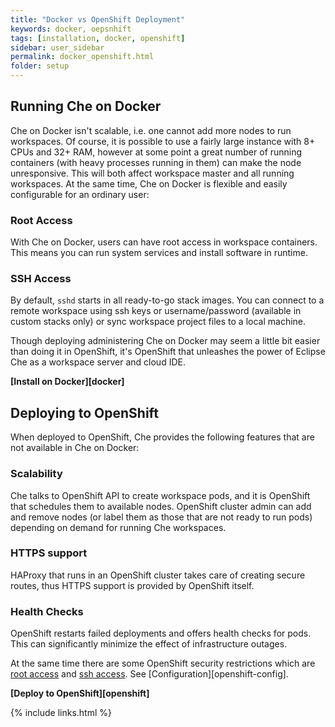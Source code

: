 ```yaml
---
title: "Docker vs OpenShift Deployment"
keywords: docker, oepsnhift
tags: [installation, docker, openshift]
sidebar: user_sidebar
permalink: docker_openshift.html
folder: setup
---
```


## Running Che on Docker

Che on Docker isn't scalable, i.e. one cannot add more nodes to run workspaces. Of course, it is possible to use a fairly large instance with 8+ CPUs and 32+ RAM, however at some point a great number of running containers (with heavy processes running in them) can make the node unresponsive. This will both affect workspace master and all running workspaces. At the same time, Che on Docker is flexible and easily configurable for an ordinary user:

### Root Access

With Che on Docker, users can have root access in workspace containers. This means you can run system services and install software in runtime.

### SSH Access

By default, `sshd` starts in all ready-to-go stack images. You can connect to a remote workspace using ssh keys or username/password (available in custom stacks only) or sync workspace project files to a local machine.

Though deploying administering Che on Docker may seem a little bit easier than doing it in OpenShift, it's OpenShift that unleashes the power of Eclipse Che as a workspace server and cloud IDE.

**[Install on Docker][docker]**

## Deploying to OpenShift

When deployed to OpenShift, Che provides the following features that are not available in Che on Docker:

### Scalability

Che talks to OpenShift API to create workspace pods, and it is OpenShift that schedules them to available nodes. OpenShift cluster admin can add and remove nodes (or label them as those that are not ready to run pods) depending on demand for running Che workspaces.

### HTTPS support

HAProxy that runs in an OpenShift cluster takes care of creating secure routes, thus HTTPS support is provided by OpenShift itself.

### Health Checks

OpenShift restarts failed deployments and offers health checks for pods. This can significantly minimize the effect of infrastructure outages.

At the same time there are some OpenShift security restrictions which are [root access](#root-access) and [ssh access](#ssh-access). See [Configuration][openshift-config].

**[Deploy to OpenShift][openshift]**

{% include links.html %}
